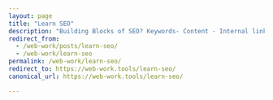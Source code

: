 ```yaml
---
layout: page
title: "Learn SEO"
description: "Building Blocks of SEO? Keywords- Content - Internal linking - Site Structure - A Multitude of Technical Optimizations."
redirect_from:
  - /web-work/posts/learn-seo/
  - /web-work/learn-seo
permalink: /web-work/learn-seo/
redirect_to: https://web-work.tools/learn-seo/
canonical_url: https://web-work.tools/learn-seo/

---
```

